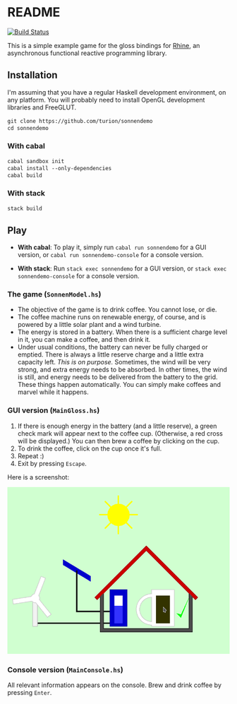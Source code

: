 # README


[![Build Status](https://travis-ci.org/turion/sonnendemo.svg?branch=master)](https://travis-ci.org/turion/sonnendemo)

This is a simple example game for the gloss bindings
for [Rhine](https://github.com/turion/rhine),
an asynchronous functional reactive programming library.

## Installation

I'm assuming that you have a regular Haskell development environment, on any platform.
You will probably need to install OpenGL development libraries and FreeGLUT.

```
git clone https://github.com/turion/sonnendemo
cd sonnendemo
```

### With cabal

```
cabal sandbox init
cabal install --only-dependencies
cabal build
```

### With stack

```
stack build
```


## Play

* __With cabal__: 
To play it, simply run `cabal run sonnendemo` for a GUI version,
or `cabal run sonnendemo-console` for a console version.

* __With stack__:
Run `stack exec sonnendemo` for a GUI version,
or `stack exec sonnendemo-console` for a console version.

### The game (`SonnenModel.hs`)

* The objective of the game is to drink coffee.
  You cannot lose, or die.
* The coffee machine runs on renewable energy, of course,
   and is powered by a little solar plant and a wind turbine.
* The energy is stored in a battery.
  When there is a sufficient charge level in it, you can make a coffee, and then drink it.
* Under usual conditions, the battery can never be fully charged or emptied.
  There is always a little reserve charge and a little extra capacity left.
  _This is on purpose._ Sometimes, the wind will be very strong, and extra energy needs to be absorbed.
  In other times, the wind is still, and energy needs to be delivered from the battery to the grid.
  These things happen automatically. You can simply make coffees and marvel while it happens.

### GUI version (`MainGloss.hs`)

1. If there is enough energy in the battery (and a little reserve),
  a green check mark will appear next to the coffee cup.
  (Otherwise, a red cross will be displayed.)
  You can then brew a coffee by clicking on the cup.
2. To drink the coffee, click on the cup once it's full.
3. Repeat :)
4. Exit by pressing `Escape`.

Here is a screenshot:

![screenshot](screenshot.png)

### Console version (`MainConsole.hs`)

All relevant information appears on the console.
Brew and drink coffee by pressing `Enter`.

